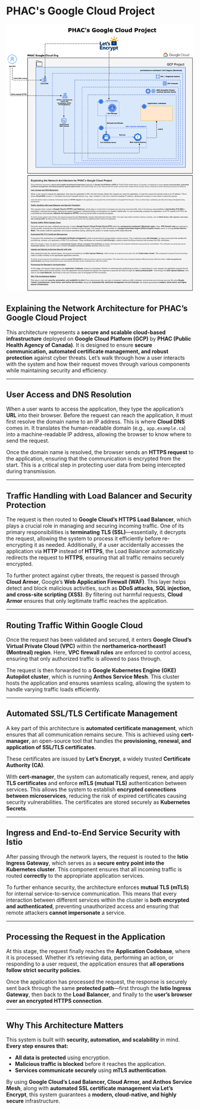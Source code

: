 # PHAC's Google Cloud Project

![PHAC's Google Cloud Architecture](GCP-Architecture.png)

## Explaining the Network Architecture for PHAC’s Google Cloud Project

This architecture represents a **secure and scalable cloud-based infrastructure** deployed on **Google Cloud Platform (GCP)** by **PHAC (Public Health Agency of Canada)**. It is designed to ensure **secure communication, automated certificate management, and robust protection** against cyber threats. Let’s walk through how a user interacts with the system and how their request moves through various components while maintaining security and efficiency.

---

## User Access and DNS Resolution

When a user wants to access the application, they type the application’s **URL** into their browser. Before the request can reach the application, it must first resolve the domain name to an IP address. This is where **Cloud DNS** comes in. It translates the human-readable domain (e.g., `app.example.ca`) into a machine-readable IP address, allowing the browser to know where to send the request.

Once the domain name is resolved, the browser sends an **HTTPS request** to the application, ensuring that the communication is encrypted from the start. This is a critical step in protecting user data from being intercepted during transmission.

---

## Traffic Handling with Load Balancer and Security Protection

The request is then routed to **Google Cloud’s HTTPS Load Balancer**, which plays a crucial role in managing and securing incoming traffic. One of its primary responsibilities is **terminating TLS (SSL)**—essentially, it decrypts the request, allowing the system to process it efficiently before re-encrypting it as needed. Additionally, if a user accidentally accesses the application via **HTTP** instead of **HTTPS**, the Load Balancer automatically redirects the request to **HTTPS**, ensuring that all traffic remains securely encrypted.

To further protect against cyber threats, the request is passed through **Cloud Armor**, Google’s **Web Application Firewall (WAF)**. This layer helps detect and block malicious activities, such as **DDoS attacks, SQL injection, and cross-site scripting (XSS)**. By filtering out harmful requests, **Cloud Armor** ensures that only legitimate traffic reaches the application.

---

## Routing Traffic Within Google Cloud

Once the request has been validated and secured, it enters **Google Cloud’s Virtual Private Cloud (VPC)** within the **northamerica-northeast1 (Montreal) region**. Here, **VPC firewall rules** are enforced to control access, ensuring that only authorized traffic is allowed to pass through. 

The request is then forwarded to a **Google Kubernetes Engine (GKE) Autopilot cluster**, which is running **Anthos Service Mesh**. This cluster hosts the application and ensures seamless scaling, allowing the system to handle varying traffic loads efficiently.

---

## Automated SSL/TLS Certificate Management

A key part of this architecture is **automated certificate management**, which ensures that all communication remains secure. This is achieved using **cert-manager**, an open-source tool that handles the **provisioning, renewal, and application of SSL/TLS certificates**. 

These certificates are issued by **Let’s Encrypt**, a widely trusted **Certificate Authority (CA)**.

With **cert-manager**, the system can automatically request, renew, and apply **TLS certificates** and enforce **mTLS (mutual TLS)** authentication between services. This allows the system to establish **encrypted connections between microservices**, reducing the risk of expired certificates causing security vulnerabilities. The certificates are stored securely as **Kubernetes Secrets**.

---

## Ingress and End-to-End Service Security with Istio

After passing through the network layers, the request is routed to the **Istio Ingress Gateway**, which serves as a **secure entry point into the Kubernetes cluster**. This component ensures that all incoming traffic is routed **correctly** to the appropriate application services.

To further enhance security, the architecture enforces **mutual TLS (mTLS)** for internal service-to-service communication. This means that every interaction between different services within the cluster is **both encrypted and authenticated**, preventing unauthorized access and ensuring that remote attackers **cannot impersonate** a service.

---

## Processing the Request in the Application

At this stage, the request finally reaches the **Application Codebase**, where it is processed. Whether it’s retrieving data, performing an action, or responding to a user request, the application ensures that **all operations follow strict security policies**. 

Once the application has processed the request, the response is securely sent back through the same **protected path**—first through the **Istio Ingress Gateway**, then back to the **Load Balancer**, and finally to the **user’s browser over an encrypted HTTPS connection**.

---

## Why This Architecture Matters

This system is built with **security, automation, and scalability** in mind. **Every step ensures that:**
- **All data is protected** using encryption.
- **Malicious traffic is blocked** before it reaches the application.
- **Services communicate securely** using **mTLS authentication**.

By using **Google Cloud’s Load Balancer, Cloud Armor, and Anthos Service Mesh**, along with **automated SSL certificate management via Let’s Encrypt**, this system guarantees a **modern, cloud-native, and highly secure** infrastructure.
